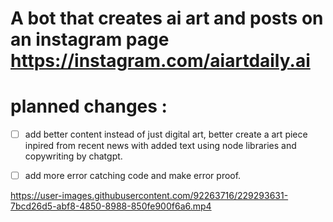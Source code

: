 # A bot that creates ai art and posts on an instagram page https://instagram.com/aiartdaily.ai
# planned changes : 
- [ ] add better content instead of just digital art, better create a art piece inpired from recent news with added text using node libraries and copywriting by chatgpt.
- [ ] add more error catching code and make error proof.
   

https://user-images.githubusercontent.com/92263716/229293631-7bcd26d5-abf8-4850-8988-850fe900f6a6.mp4

